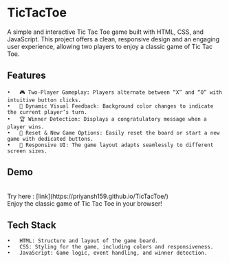 # TicTacToe
A simple and interactive Tic Tac Toe game built with HTML, CSS, and JavaScript. This project offers a clean, responsive design and an engaging user experience, allowing two players to enjoy a classic game of Tic Tac Toe.


<h2>Features</h2>

	•	🎮 Two-Player Gameplay: Players alternate between “X” and “O” with intuitive button clicks.
	•	🎨 Dynamic Visual Feedback: Background color changes to indicate the current player’s turn.
	•	🏆 Winner Detection: Displays a congratulatory message when a player wins.
	•	🔄 Reset & New Game Options: Easily reset the board or start a new game with dedicated buttons.
	•	🚀 Responsive UI: The game layout adapts seamlessly to different screen sizes.

 <h2>Demo</h2> <br>
 Try here : [link](https://priyansh159.github.io/TicTacToe/)<br>
 Enjoy the classic game of Tic Tac Toe in your browser!

 <h2>Tech Stack</h2>
 
	•	HTML: Structure and layout of the game board.
	•	CSS: Styling for the game, including colors and responsiveness.
	•	JavaScript: Game logic, event handling, and winner detection.
